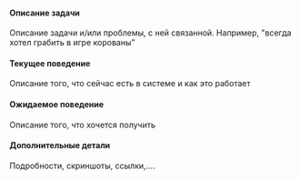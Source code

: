 #### Описание задачи
Описание задачи и/или проблемы, с ней связанной. Например, "всегда хотел грабить в игре корованы"

#### Текущее поведение
Описание того, что сейчас есть в системе и как это работает

#### Ожидаемое поведение
Описание того, что хочется получить

#### Дополнительные детали
Подробности, скриншоты, ссылки,....
